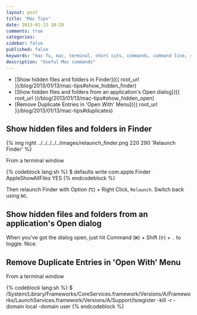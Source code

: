 ```yaml
---
layout: post
title: "Mac Tips"
date: 2013-01-13 10:28
comments: true
categories: 
sidebar: false
published: false
keywords: "mac fu, mac, terminal, short cuts, commands, command line, shell, bash"
description: "Useful Mac commands"
---
```


- [Show hidden files and folders in Finder]({{ root_url }}/blog/2013/01/13/mac-tips#show_hidden_finder)
- [Show hidden files and folders from an application's Open dialog]({{ root_url }}/blog/2013/01/13/mac-tips#show_hidden_open)
- [Remove Duplicate Entries in 'Open With' Menu]({{ root_url }}/blog/2013/01/13/mac-tips#duplicates)


<!-- more -->

##  <a id="show_hidden_finder"></a>Show hidden files and folders in Finder

{% img right ../../../../../images/relaunch_finder.png 220 290 'Relaunch Finder' %}

From a terminal window

{% codeblock lang:sh %}
$ defaults write com.apple.Finder AppleShowAllFiles YES
{% endcodeblock %}

Then relaunch Finder with Option (![Alt](/images/ks_option.gif)) + Right Click, `Relaunch`. Switch back using `NO`.









## <a id="show_hidden_open"></a>Show hidden files and folders from an application's Open dialog

When you've got the dialog open, just hit Command (![Alt](/images/ks_command.gif)) + Shift (![Alt](/images/ks_shift.gif)) + `.` to toggle. Nice.


## <a id="duplicates"></a>Remove Duplicate Entries in 'Open With' Menu

From a terminal window

{% codeblock lang:sh %}
$ /System/Library/Frameworks/CoreServices.framework/Versions/A/Frameworks/LaunchServices.framework/Versions/A/Support/lsregister -kill -r -domain local -domain user
{% endcodeblock %}
